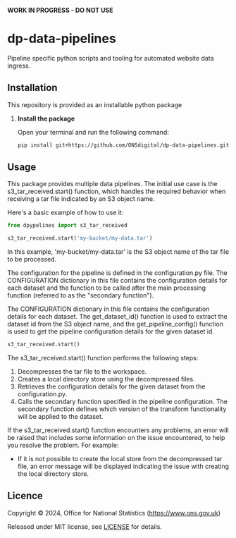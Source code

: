 **WORK IN PROGRESS - DO NOT USE**

# dp-data-pipelines

Pipeline specific python scripts and tooling for automated website data ingress.

## Installation
This repository is provided as an installable python package

1. **Install the package**

    Open your terminal and run the following command:

    ```bash
    pip install git+https://github.com/ONSdigital/dp-data-pipelines.git
    ```

## Usage
This package provides multiple data pipelines. The initial use case is the s3_tar_received.start() function, which handles the required behavior when receiving a tar file indicated by an S3 object name.

Here's a basic example of how to use it:

```python
from dpypelines import s3_tar_received

s3_tar_received.start('my-bucket/my-data.tar')
```
In this example, 'my-bucket/my-data.tar' is the S3 object name of the tar file to be processed.

The configuration for the pipeline is defined in the configuration.py file. The CONFIGURATION dictionary in this file contains the configuration details for each dataset and the function to be called after the main processing function (referred to as the "secondary function").

The CONFIGURATION dictionary in this file contains the configuration details for each dataset. The get_dataset_id() function is used to extract the dataset id from the S3 object name, and the get_pipeline_config() function is used to get the pipeline configuration details for the given dataset id.

```python
s3_tar_received.start()
```
The s3_tar_received.start() function performs the following steps:

1. Decompresses the tar file to the workspace.
2. Creates a local directory store using the decompressed files.
3. Retrieves the configuration details for the given dataset from the configuration.py.
4. Calls the secondary function specified in the pipeline configuration. The secondary function defines which version of the transform functionality will be applied to the dataset.

If the s3_tar_received.start() function encounters any problems, an error will be raised that includes some information on the issue encountered, to help you resolve the problem. For example:
-   If it is not possible to create the local store from the decompressed tar file, an error message will be displayed indicating the issue with creating the local directory store.

Licence
-------

Copyright ©‎ 2024, Office for National Statistics (https://www.ons.gov.uk)

Released under MIT license, see [LICENSE](LICENSE) for details.